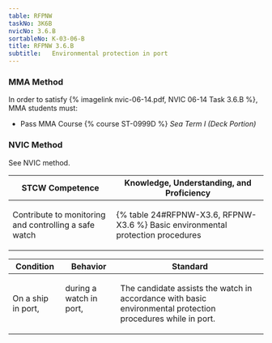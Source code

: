 ```yaml
---
table: RFPNW
taskNo: 3K6B
nvicNo: 3.6.B 
sortableNo: K-03-06-B
title: RFPNW 3.6.B 
subtitle:   Environmental protection in port
---
```



### MMA Method

In order to satisfy  {% imagelink nvic-06-14.pdf, NVIC 06-14 Task 3.6.B %}, MMA students must:

* Pass MMA Course {% course ST-0999D %}  *Sea Term I (Deck Portion)*


### NVIC Method

<a onclick="togglevisibility('nvic_methods')" >See NVIC method.</a>

<div id='nvic_methods' class='hide'>

<table>
<thead>
<tr>
<th class='forty'> STCW Competence </th>
<th class='sixty'> Knowledge, Understanding, and Proficiency </th>
</tr>
</thead>




<tbody>
<tr><td markdown='1'>

Contribute to monitoring and controlling a safe watch

</td><td markdown='1'>

{% table 24#RFPNW-X3.6, RFPNW-X3.6 %} Basic environmental protection procedures

</td></tr>


</tbody>
</table>


<table>
<thead>
<tr><th class='twenty'>  Condition </th><th class='twenty'> Behavior </th><th  class='sixty'>Standard </th></tr>
</thead>
<tbody >



<tr><td markdown='1'>

On a ship in port,

</td><td markdown='1'>

during a watch in port,

<br>

<div class="tooltip" markdown='1'>



</div>


</td><td markdown='1'>

The candidate assists the watch in accordance with basic environmental protection procedures while in port.

</td></tr>
</tbody>
</table>
</div>
